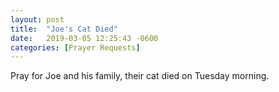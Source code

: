 ```yaml
---
layout: post
title:  "Joe's Cat Died"
date:   2019-03-05 12:25:43 -0600
categories: [Prayer Requests]
---
```


Pray for Joe and his family, their cat died on Tuesday morning.

